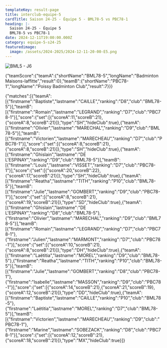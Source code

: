 ```yaml
---
templateKey: result-page
title: interclub-equipe-5
cardTitle: Saison 24-25 - Équipe 5 - BML78-5 vs PBC78-1 
heading: |-
  Saison 24-25 - Équipe 5
  BML78-5 vs PBC78-1
date: 2024-12-11T19:00:00.000Z
category: equipe-5-s24-25
featuredimage:
  image: /assets/2024-2025/2024-12-11-20-00-E5.png
---
```

![](/assets/2024-2025/2024-12-11-20-00-E5.png "BML5 - J6")

<teamscoreboard>{"teamScore":{"teamA":{"shortName":"BML78-5","longName":"Badminton Maisons-laffitte","result":0},"teamB":{"shortName":"PBC78-1","longName":"Poissy Badminton Club","result":7}}}</teamscoreboard>

<scoreboard>{"matches":[{"teamA":[{"firstname":"Baptiste","lastname":"CAILLE","ranking":"D8","club":"BML78-5"}],"teamB":[{"firstname":"Romain","lastname":"LEGRAND","ranking":"D7","club":"PBC78-1"}],"score":{"set":[{"scoreA":11,"scoreB":21},{"scoreA":8,"scoreB":21}]},"type":"SH","hideClub":true},{"teamA":[{"firstname":"Olivier","lastname":"MARECHAL","ranking":"D9","club":"BML78-5"}],"teamB":[{"firstname":"Victorien","lastname":"MARECHEAU","ranking":"D7","club":"PBC78-1"}],"score":{"set":[{"scoreA":8,"scoreB":21},{"scoreA":8,"scoreB":21}]},"type":"SH","hideClub":true},{"teamA":[{"firstname":"Ghislain","lastname":"DE L'ESPINAY","ranking":"D9","club":"BML78-5"}],"teamB":[{"firstname":"Louis","lastname":"VISSET","ranking":"D7","club":"PBC78-1"}],"score":{"set":[{"scoreA":20,"scoreB":22},{"scoreA":17,"scoreB":21}]},"type":"SH","hideClub":true},{"teamA":[{"firstname":"Reatha","lastname":"TITH","ranking":"P10","club":"BML78-5"}],"teamB":[{"firstname":"Julie","lastname":"GOMBERT","ranking":"D9","club":"PBC78-1"}],"score":{"set":[{"scoreA":8,"scoreB":21},{"scoreA":19,"scoreB":21}]},"type":"SD","hideClub":true},{"teamA":[{"firstname":"Ghislain","lastname":"DE L'ESPINAY","ranking":"D8","club":"BML78-5"},{"firstname":"Olivier","lastname":"MARECHAL","ranking":"D9","club":"BML78-5"}],"teamB":[{"firstname":"Romain","lastname":"LEGRAND","ranking":"D7","club":"PBC78-1"},{"firstname":"Julien","lastname":"MARMONT","ranking":"D7","club":"PBC78-1"}],"score":{"set":[{"scoreA":10,"scoreB":21},{"scoreA":8,"scoreB":21}]},"type":"DH","hideClub":true},{"teamA":[{"firstname":"Laëtitia","lastname":"MOREL","ranking":"D9","club":"BML78-5"},{"firstname":"Reatha","lastname":"TITH","ranking":"P10","club":"BML78-5"}],"teamB":[{"firstname":"Julie","lastname":"GOMBERT","ranking":"D8","club":"PBC78-1"},{"firstname":"Isabelle","lastname":"MASSON","ranking":"D9","club":"PBC78-1"}],"score":{"set":[{"scoreA":14,"scoreB":21},{"scoreA":21,"scoreB":19},{"scoreA":12,"scoreB":21}]},"type":"DD","hideClub":true},{"teamA":[{"firstname":"Baptiste","lastname":"CAILLE","ranking":"P10","club":"BML78-5"},{"firstname":"Laëtitia","lastname":"MOREL","ranking":"D7","club":"BML78-5"}],"teamB":[{"firstname":"Victorien","lastname":"MARECHEAU","ranking":"D9","club":"PBC78-1"},{"firstname":"Marine","lastname":"SOBEZACK","ranking":"D8","club":"PBC78-1"}],"score":{"set":[{"scoreA":12,"scoreB":21},{"scoreA":18,"scoreB":21}]},"type":"MX","hideClub":true}]}</scoreboard>